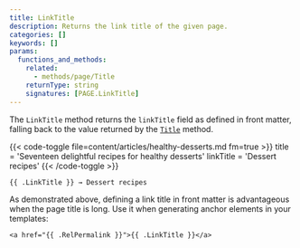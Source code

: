 ```yaml
---
title: LinkTitle
description: Returns the link title of the given page.
categories: []
keywords: []
params:
  functions_and_methods:
    related:
      - methods/page/Title
    returnType: string
    signatures: [PAGE.LinkTitle]
---
```


The `LinkTitle` method returns the `linkTitle` field as defined in front matter, falling back to the value returned by the [`Title`] method.

[`Title`]: /methods/page/title/

{{< code-toggle file=content/articles/healthy-desserts.md fm=true >}}
title = 'Seventeen delightful recipes for healthy desserts'
linkTitle = 'Dessert recipes'
{{< /code-toggle >}}

```go-html-template
{{ .LinkTitle }} → Dessert recipes
```

As demonstrated above, defining a link title in front matter is advantageous when the page title is long. Use it when generating anchor elements in your templates:

```go-html-template
<a href="{{ .RelPermalink }}">{{ .LinkTitle }}</a>
```
